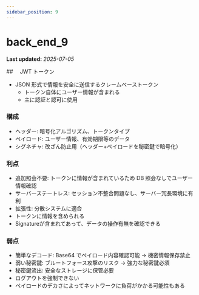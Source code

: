 ```yaml
---
sidebar_position: 9
---
```


# back_end_9

**Last updated:** _2025-07-05_

##　 JWT トークン

- JSON 形式で情報を安全に送信するクレームベーストークン
  - トークン自体にユーザー情報が含まれる
  - 主に認証と認可に使用

### 構成

- ヘッダー: 暗号化アルゴリズム、トークンタイプ
- ペイロード: ユーザー情報、有効期限等のデータ
- シグネチャ: 改ざん防止用（ヘッダー+ペイロードを秘密鍵で暗号化）

### 利点

- 追加照会不要: トークンに情報が含まれているため DB 照会なしでユーザー情報確認
- サーバーステートレス: セッション不整合問題なし、サーバー冗長環境に有利
- 拡張性: 分散システムに適合
- トークンに情報を含められる
- Signatureが含まれてあって、データの操作有無を確認できる

### 弱点

- 簡単なデコード: Base64 でペイロード内容確認可能 → 機密情報保存禁止
- 弱い秘密鍵: ブルートフォース攻撃のリスク → 強力な秘密鍵必須
- 秘密鍵流出: 安全なストレージに保管必要
- ログアウトを強制できない
- ペイロードのデカさによってネットワークに負荷がかかる可能性もある
